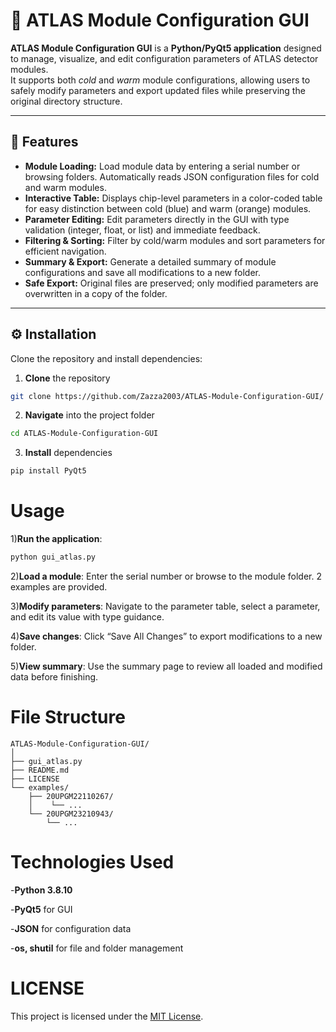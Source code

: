 # 🧩 ATLAS Module Configuration GUI

**ATLAS Module Configuration GUI** is a **Python/PyQt5 application** designed to manage, visualize, and edit configuration parameters of ATLAS detector modules.  
It supports both *cold* and *warm* module configurations, allowing users to safely modify parameters and export updated files while preserving the original directory structure.

---

## 🚀 Features

- **Module Loading:** Load module data by entering a serial number or browsing folders. Automatically reads JSON configuration files for cold and warm modules.  
- **Interactive Table:** Displays chip-level parameters in a color-coded table for easy distinction between cold (blue) and warm (orange) modules.  
- **Parameter Editing:** Edit parameters directly in the GUI with type validation (integer, float, or list) and immediate feedback.  
- **Filtering & Sorting:** Filter by cold/warm modules and sort parameters for efficient navigation.  
- **Summary & Export:** Generate a detailed summary of module configurations and save all modifications to a new folder.  
- **Safe Export:** Original files are preserved; only modified parameters are overwritten in a copy of the folder.

---

## ⚙️ Installation

Clone the repository and install dependencies:

1) **Clone** the repository
```bash
git clone https://github.com/Zazza2003/ATLAS-Module-Configuration-GUI/
```
2) **Navigate** into the project folder
```bash
cd ATLAS-Module-Configuration-GUI
```

3) **Install** dependencies
```bash
pip install PyQt5
```
# Usage

1)**Run the application**:
```bash
python gui_atlas.py
```
2)**Load a module**: Enter the serial number or browse to the module folder. 2 examples are provided. 

3)**Modify parameters**: Navigate to the parameter table, select a parameter, and edit its value with type guidance.

4)**Save changes**: Click “Save All Changes” to export modifications to a new folder.

5)**View summary**: Use the summary page to review all loaded and modified data before finishing.

# File Structure
```plaintext
ATLAS-Module-Configuration-GUI/
│
├── gui_atlas.py
├── README.md
├── LICENSE
└── examples/
    ├── 20UPGM22110267/
    │    └── ...
    └── 20UPGM23210943/
        └── ...
```
# Technologies Used
-**Python 3.8.10**

-**PyQt5** for GUI

-**JSON** for configuration data

-**os, shutil** for file and folder management
# LICENSE
This project is licensed under the [MIT License](LICENSE).





